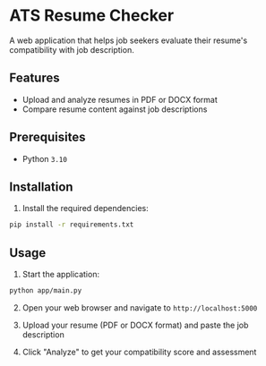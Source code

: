 # ATS Resume Checker

A web application that helps job seekers evaluate their resume's compatibility with job description.

## Features

- Upload and analyze resumes in PDF or DOCX format
- Compare resume content against job descriptions

## Prerequisites

- Python `3.10`

## Installation

1. Install the required dependencies:

```bash
pip install -r requirements.txt
```

## Usage

1. Start the application:

```bash
python app/main.py
```

2. Open your web browser and navigate to `http://localhost:5000`

3. Upload your resume (PDF or DOCX format) and paste the job description

4. Click "Analyze" to get your compatibility score and assessment



#